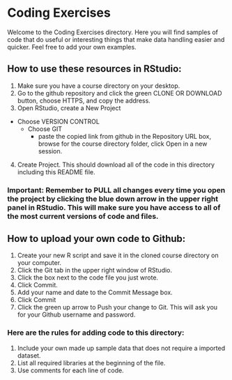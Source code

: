 # Coding Exercises

Welcome to the Coding Exercises directory. Here you will find samples of code that do useful or interesting things that make data handling easier and quicker. Feel free to add your own examples.

## How to use these resources in RStudio:

1. Make sure you have a course directory on your desktop.
2. Go to the github repository and click the green CLONE OR DOWNLOAD button, choose HTTPS, and copy the address.
3. Open RStudio, create a New Project
  * Choose VERSION CONTROL
    * Choose GIT
      * paste the copied link from github in the Repository URL box, browse for the course directory folder, click Open in a new session.
4. Create Project. This should download all of the code in this directory including this README file.

### Important: Remember to PULL all changes every time you open the project by clicking the blue down arrow in the upper right panel in RStudio. This will make sure you have access to all of the most current versions of code and files.

## How to upload your own code to Github:

1. Create your new R script and save it in the cloned course directory on your computer.
2. Click the Git tab in the upper right window of RStudio.
3. Click the box next to the code file you just wrote.
4. Click Commit.
5. Add your name and date to the Commit Message box.
6. Click Commit
7. Click the green up arrow to Push your change to Git. This will ask you for your Github username and password.


### Here are the rules for adding code to this directory:
1. Include your own made up sample data that does not require a imported dataset.
2. List all required libraries at the beginning of the file.
3. Use comments for each line of code.
